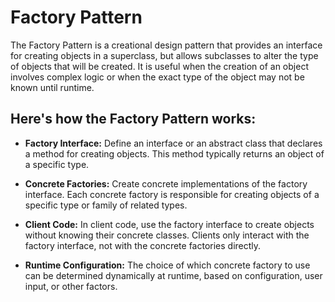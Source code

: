 # Factory Pattern

The Factory Pattern is a creational design pattern that provides an interface for creating objects in a superclass, but allows subclasses to alter the type of objects that will be created. It is useful when the creation of an object involves complex logic or when the exact type of the object may not be known until runtime.

## Here's how the Factory Pattern works:

- **Factory Interface:** Define an interface or an abstract class that declares a method for creating objects. This method typically returns an object of a specific type.

- **Concrete Factories:** Create concrete implementations of the factory interface. Each concrete factory is responsible for creating objects of a specific type or family of related types.

- **Client Code:** In client code, use the factory interface to create objects without knowing their concrete classes. Clients only interact with the factory interface, not with the concrete factories directly.

- **Runtime Configuration:** The choice of which concrete factory to use can be determined dynamically at runtime, based on configuration, user input, or other factors.
